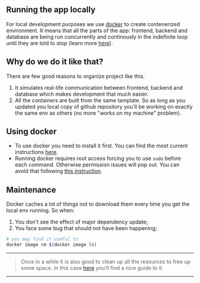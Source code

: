 ## Running the app locally
For local development purposes we use [docker](https://www.docker.com/) to create contenerized environment. It means that all the parts of the app: frontend, backend and database are being run concurrently and continously in the indefinite loop until they are told to stop (learn more [here](https://www.docker.com/resources/what-container)). 

## Why do we do it like that?
There are few good reasons to organize project like this.
1. It simulates real-life communication between frontend, backend and database which makes development that much easier.
2. All the containers are built from the same tamplate. So as long as you updated you local copy of github repository you'll be working on exactly the same env as others (no more "works on my machine" problem).

## Using docker
* To use docker you need to install it first. You can find the most current instructions [here](https://docs.docker.com/engine/install/). 
* Running docker requires root access forcing you to use `sudo` before each command. Otherwise permission issues will pop out. You can avoid that following [this instruction](https://docs.docker.com/engine/install/linux-postinstall/).

## Maintenance
Docker caches a lot of things not to download them every time you get the local env running. So when:

1. You don't see the effect of major dependency update;
2. You face some bug that should not have been happening;

```bash
# you may find it useful to
docker image rm $(docker image ls)
```
---
>Once in a while it is also good to clean up all the resources to free up some space. In this case [here](https://gist.github.com/bastman/5b57ddb3c11942094f8d0a97d461b430) you'll find a nice guide to it.
---
